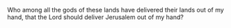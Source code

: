 Who among all the gods of these lands have delivered their lands out of my hand, that the Lord should deliver Jerusalem out of my hand?
